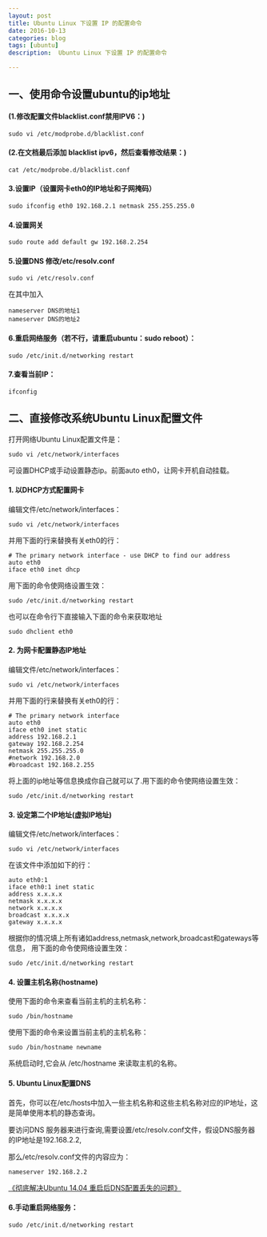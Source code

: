 ```yaml
---
layout: post
title: Ubuntu Linux 下设置 IP 的配置命令
date: 2016-10-13
categories: blog
tags: [ubuntu]
description:  Ubuntu Linux 下设置 IP 的配置命令

---
```


## 一、使用命令设置ubuntu的ip地址

#### (1.修改配置文件blacklist.conf禁用IPV6：)

`sudo vi /etc/modprobe.d/blacklist.conf`

#### (2.在文档最后添加 blacklist ipv6，然后查看修改结果：)

`cat /etc/modprobe.d/blacklist.conf`

#### 3.设置IP（设置网卡eth0的IP地址和子网掩码）

`sudo ifconfig eth0 192.168.2.1 netmask 255.255.255.0`

#### 4.设置网关

`sudo route add default gw 192.168.2.254`

#### 5.设置DNS 修改/etc/resolv.conf

`sudo vi /etc/resolv.conf`

在其中加入

    nameserver DNS的地址1
    nameserver DNS的地址2 

#### 6.重启网络服务（若不行，请重启ubuntu：sudo reboot）：

`sudo /etc/init.d/networking restart`

#### 7.查看当前IP：

`ifconfig`

## 二、直接修改系统Ubuntu Linux配置文件

打开网络Ubuntu Linux配置文件是：

`sudo vi /etc/network/interfaces`

可设置DHCP或手动设置静态ip。前面auto eth0，让网卡开机自动挂载。

#### 1. 以DHCP方式配置网卡

编辑文件/etc/network/interfaces：

`sudo vi /etc/network/interfaces`

并用下面的行来替换有关eth0的行：

    # The primary network interface - use DHCP to find our address
    auto eth0
    iface eth0 inet dhcp

用下面的命令使网络设置生效：

`sudo /etc/init.d/networking restart`

也可以在命令行下直接输入下面的命令来获取地址

`sudo dhclient eth0`

#### 2. 为网卡配置静态IP地址

编辑文件/etc/network/interfaces：

`sudo vi /etc/network/interfaces`

并用下面的行来替换有关eth0的行：

    # The primary network interface
    auto eth0
    iface eth0 inet static
    address 192.168.2.1
    gateway 192.168.2.254
    netmask 255.255.255.0
    #network 192.168.2.0
    #broadcast 192.168.2.255

将上面的ip地址等信息换成你自己就可以了.用下面的命令使网络设置生效：

`sudo /etc/init.d/networking restart`

#### 3. 设定第二个IP地址(虚拟IP地址)

编辑文件/etc/network/interfaces：

`sudo vi /etc/network/interfaces`

在该文件中添加如下的行：

    auto eth0:1
    iface eth0:1 inet static
    address x.x.x.x
    netmask x.x.x.x
    network x.x.x.x
    broadcast x.x.x.x
    gateway x.x.x.x

根据你的情况填上所有诸如address,netmask,network,broadcast和gateways等信息，
用下面的命令使网络设置生效：

`sudo /etc/init.d/networking restart`

#### 4. 设置主机名称(hostname)

使用下面的命令来查看当前主机的主机名称：

`sudo /bin/hostname`

使用下面的命令来设置当前主机的主机名称：

`sudo /bin/hostname newname`

系统启动时,它会从 /etc/hostname 来读取主机的名称。

#### 5. Ubuntu Linux配置DNS

首先，你可以在/etc/hosts中加入一些主机名称和这些主机名称对应的IP地址，这是简单使用本机的静态查询。

要访问DNS 服务器来进行查询,需要设置/etc/resolv.conf文件，假设DNS服务器的IP地址是192.168.2.2, 

那么/etc/resolv.conf文件的内容应为：

`nameserver 192.168.2.2`

[《彻底解决Ubuntu 14.04 重启后DNS配置丢失的问题》](https://azraelgreen.github.io/blog/2016/09/30/ubuntu-set-dns/)

#### 6.手动重启网络服务：

`sudo /etc/init.d/networking restart`
